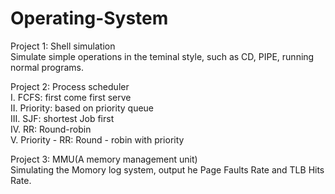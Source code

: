 # Operating-System

Project 1: Shell simulation <br> 
Simulate simple operations in the teminal style, such as CD, PIPE, running normal programs. <br> 

Project 2: Process scheduler <br> 
I. FCFS: first come first serve <br> 
II. Priority: based on priority queue <br> 
III. SJF: shortest Job first <br> 
IV. RR: Round-robin <br> 
V. Priority - RR: Round - robin with priority <br> 

Project 3: MMU(A memory management unit) <br>
Simulating the Momory log system, output he Page Faults Rate and TLB Hits Rate.
